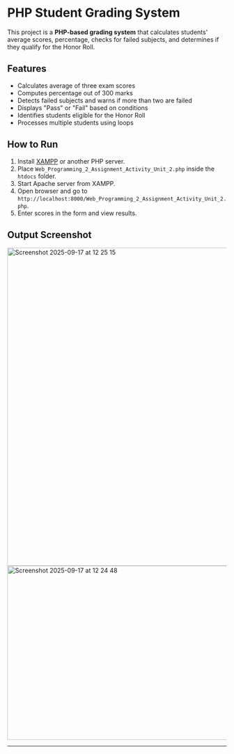 # PHP Student Grading System

This project is a **PHP-based grading system** that calculates students' average scores, percentage, checks for failed subjects, and determines if they qualify for the Honor Roll.  

## Features
- Calculates average of three exam scores  
- Computes percentage out of 300 marks  
- Detects failed subjects and warns if more than two are failed  
- Displays "Pass" or "Fail" based on conditions  
- Identifies students eligible for the Honor Roll  
- Processes multiple students using loops  

## How to Run
1. Install [XAMPP](https://www.apachefriends.org/) or another PHP server.  
2. Place `Web_Programming_2_Assignment_Activity_Unit_2.php` inside the `htdocs` folder.  
3. Start Apache server from XAMPP.  
4. Open browser and go to `http://localhost:8000/Web_Programming_2_Assignment_Activity_Unit_2.php`.  
5. Enter scores in the form and view results.  

## Output Screenshot
  
<img width="634" height="731" alt="Screenshot 2025-09-17 at 12 25 15" src="https://github.com/user-attachments/assets/03bdad33-1d99-4bbe-99b0-3bc116326a0c" />
<img width="631" height="400" alt="Screenshot 2025-09-17 at 12 24 48" src="https://github.com/user-attachments/assets/a6b4c43d-7c60-4934-8424-3e97c92c7d85" />

---
